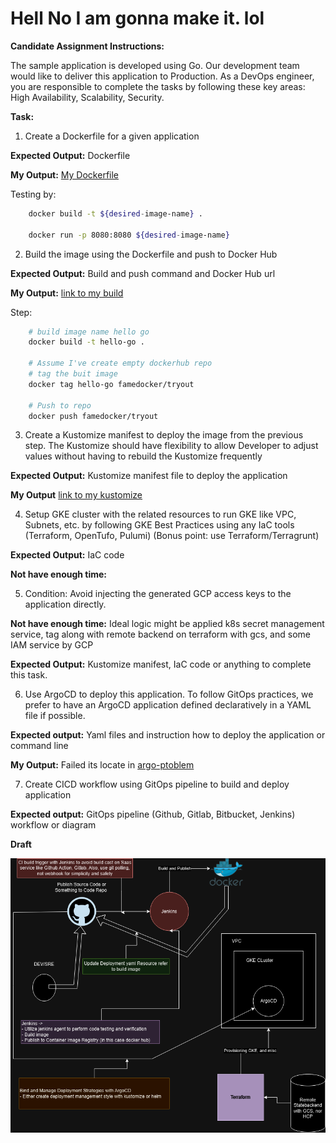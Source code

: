 # Hell No I am gonna make it. lol

**Candidate Assignment Instructions:**

The sample application is developed using Go. Our development team would like to deliver this application to Production. As a DevOps engineer, you are responsible to complete the tasks by following these key areas: High Availability, Scalability, Security.

**Task:**

1. Create a Dockerfile for a given application

**Expected Output:** Dockerfile

**My Output:** [My Dockerfile](Dockerfile)

Testing by:
```sh
    docker build -t ${desired-image-name} .

    docker run -p 8080:8080 ${desired-image-name}
```

2. Build the image using the Dockerfile and push to Docker Hub

**Expected Output:** Build and push command and Docker Hub url

**My Output:** [link to my build](https://hub.docker.com/r/famedocker/tryout/tags)

Step:
```sh
    # build image name hello go
    docker build -t hello-go .

    # Assume I've create empty dockerhub repo
    # tag the buit image
    docker tag hello-go famedocker/tryout

    # Push to repo
    docker push famedocker/tryout 
```

3. Create a Kustomize manifest to deploy the image from the previous step. The Kustomize should have flexibility to allow Developer to adjust values without having to rebuild the Kustomize frequently

**Expected Output:** Kustomize manifest file to deploy the application

**My Output** [link to my kustomize](kusto-lab/)

4. Setup GKE cluster with the related resources to run GKE like VPC, Subnets, etc. by following GKE Best Practices using any IaC tools (Terraform, OpenTufo, Pulumi) (Bonus point: use Terraform/Terragrunt)

**Expected Output:** IaC code

**Not have enough time:**

5. Condition: Avoid injecting the generated GCP access keys to the application directly. 

**Not have enough time:** Ideal logic might be applied k8s secret management service, tag along with remote backend on terraform with gcs, and some IAM service by GCP

**Expected Output:** Kustomize manifest, IaC code or anything to complete this task.

6. Use ArgoCD to deploy this application. To follow GitOps practices, we prefer to have an ArgoCD application defined declaratively in a YAML file if possible.

**Expected output:** Yaml files and instruction how to deploy the application or command line

**My Output:** Failed its locate in [argo-ptoblem](argo-problem/)

7. Create CICD workflow using GitOps pipeline to build and deploy application 

**Expected output:** GitOps pipeline (Github, Gitlab, Bitbucket, Jenkins) workflow or diagram

**Draft**

![My GitOps Pipeline](pic\gitops.drawio.png)